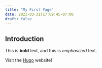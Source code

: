 ```yaml
---
title: "My First Page"
date: 2023-03-31T17:09:45-07:00
draft: false
---
```

## Introduction

This is **bold** text, and this is *emphasized* text.

Visit the [Hugo](https://gohugo.io) website!
